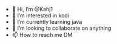 - 👋 Hi, I’m @Kahj1
- 👀 I’m interested in kodi 
- 🌱 I’m currently learning java
- 💞️ I’m looking to collaborate on anything
- 📫 How to reach me DM

<!---
Kahj1/Kahj1 is a ✨ special ✨ repository because its `README.md` (this file) appears on your GitHub profile.
You can click the Preview link to take a look at your changes.
--->
